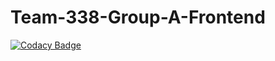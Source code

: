 # Team-338-Group-A-Frontend

[![Codacy Badge](https://api.codacy.com/project/badge/Grade/ba3247b1788e4401899c2902cf9e909c)](https://app.codacy.com/gh/BuildForSDGCohort2/Team-338-Group-A-Frontend?utm_source=github.com&utm_medium=referral&utm_content=BuildForSDGCohort2/Team-338-Group-A-Frontend&utm_campaign=Badge_Grade_Settings)
